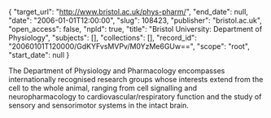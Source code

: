 {
  "target_url": "http://www.bristol.ac.uk/phys-pharm/", 
  "end_date": null, 
  "date": "2006-01-01T12:00:00", 
  "slug": 108423, 
  "publisher": "bristol.ac.uk", 
  "open_access": false, 
  "npld": true, 
  "title": "Bristol University: Department of Physiology", 
  "subjects": [], 
  "collections": [], 
  "record_id": "20060101T120000/GdKYFvsMVPv/M0YzMe6GUw==", 
  "scope": "root", 
  "start_date": null
}

The Department of Physiology and Pharmacology encompasses internationally recognised research groups whose interests extend from the cell to the whole animal, ranging from cell signalling and neuropharmacology to cardiovascular/respiratory function and the study of sensory and sensorimotor systems in the intact brain.
